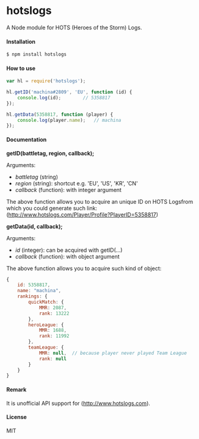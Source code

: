 # hotslogs
A Node module for HOTS (Heroes of the Storm) Logs.

#### Installation
```bash
$ npm install hotslogs
```

#### How to use
```javascript
var hl = require('hotslogs');

hl.getID('machina#2809', 'EU', function (id) {
	console.log(id);		// 5358817
});

hl.getData(5358817, function (player) {
	console.log(player.name);	// machina
});

```

#### Documentation
**getID(battletag, region, callback);**

Arguments:
* *battletag* (string)
* *region* (string): shortcut e.g. 'EU', 'US', 'KR', 'CN'
* *callback* (function): with integer argument

The above function allows you to acquire an unique ID on HOTS Logsfrom which you could generate such link: (http://www.hotslogs.com/Player/Profile?PlayerID=5358817)

**getData(id, callback);**

Arguments:
* *id* (integer): can be acquired with getID(...)
* *callback* (function): with object argument

The above function allows you to acquire such kind of object:
```javascript
{
	id: 5358817,
	name: "machina",
	rankings: {
		quickMatch: {
			MMR: 2087,
			rank: 13222
		},
		heroLeague: {
			MMR: 1688,
			rank: 11992
		},
		teamLeague: {
			MMR: null,	// because player never played Team League
			rank: null
		}
	}
}
```

#### Remark
It is unofficial API support for (http://www.hotslogs.com).

#### License
MIT

